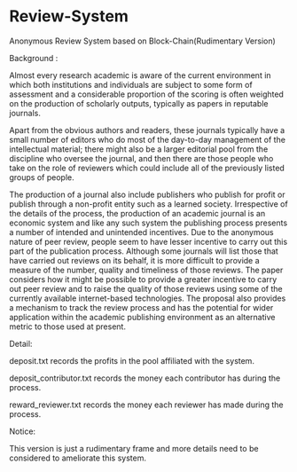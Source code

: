 # Review-System
Anonymous Review System based on Block-Chain(Rudimentary Version)


Background :

  Almost every research academic is aware of the current environment in which both institutions and individuals are subject to some form of assessment and a considerable proportion of the scoring is often weighted on the production of scholarly outputs, typically as papers in reputable journals. 
  
  Apart from the obvious authors and readers, these journals typically have a small number of editors who do most of the day-to-day management of the intellectual material; there might also be a larger editorial pool from the discipline who oversee the journal, and then there are those people who take on the role of reviewers which could include all of the previously listed groups of people.
  
  The production of a journal also include publishers who publish for profit or publish through a non-profit entity such as a learned society. Irrespective of the details of the process, the production of an academic journal is an economic system and like any such system the publishing process presents a number of intended and unintended incentives.
  Due to the anonymous nature of peer review, people seem to have lesser incentive to carry out this part of the publication process. Although some journals will list those that have carried out reviews on its behalf, it is more difficult to provide a measure of the number, quality and timeliness of those reviews. The paper considers how it might be possible to provide a greater incentive to carry out peer review and to raise the quality of those reviews using some of the currently available internet-based technologies. The proposal also provides a mechanism to track the review process and has the potential for wider application within the academic publishing environment as an alternative metric to those used at present.
  

Detail:

  deposit.txt records the profits in the pool affiliated with the system.
  
  deposit_contributor.txt records the money each contributor has during the process.
  
  reward_reviewer.txt records the money each reviewer has made during the process.
  
  
Notice: 

  This version is just a rudimentary frame and more details need to be considered to ameliorate this system.
